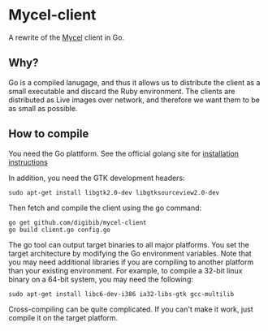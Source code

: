 # Mycel-client
A rewrite of the [Mycel] client in Go.

## Why?
Go is a compiled lanugage, and thus it allows us to distribute the client as a small executable and discard the Ruby environment. The clients are distributed as Live images over network, and therefore we want them to be as small as possible.

## How to compile
You need the Go plattform. See the official golang site for [installation instructions]

In addition, you need the GTK development headers:

    sudo apt-get install libgtk2.0-dev libgtksourceview2.0-dev

Then fetch and compile the client using the go command:

    go get github.com/digibib/mycel-client
    go build client.go config.go

The go tool can output target binaries to all major platforms. You set the target architecture by modifying the Go environment variables. Note that you may need additional libraries if you are compiling to another platform than your existing environment. For example, to compile a 32-bit linux binary on a 64-bit system, you may need the following:

    sudo apt-get install libc6-dev-i386 ia32-libs-gtk gcc-multilib

Cross-compiling can be quite complicated. If you can't make it work, just compile it on the target platform.

[Mycel]: https://github.com/digibib/mycel
[installation instructions]: http://golang.org/doc/install